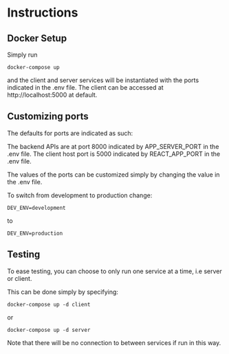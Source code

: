# Instructions

## Docker Setup

Simply run 

```
docker-compose up
``` 

  and the client and server services will be instantiated with the ports indicated in the .env file. The client can be accessed at http://localhost:5000 at default.

## Customizing ports

The defaults for ports are indicated as such:

The backend APIs are at port 8000 indicated by APP_SERVER_PORT in the .env file.
The client host port is 5000 indicated by REACT_APP_PORT in the .env file.

The values of the ports can be customized simply by changing the value in the .env file.

To switch from development to production change:

```
DEV_ENV=development
```

to 

```
DEV_ENV=production
```

## Testing

To ease testing, you can choose to only run one service at a time, i.e server or client.

This can be done simply by specifying:

```
docker-compose up -d client
```

or 

```
docker-compose up -d server
```

Note that there will be no connection to between services if run in this way.
